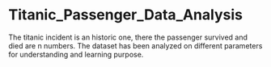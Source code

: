 # Titanic_Passenger_Data_Analysis
The titanic incident is an historic one, there the passenger survived and died are n numbers. The dataset has been analyzed on different parameters for understanding and learning purpose.   
